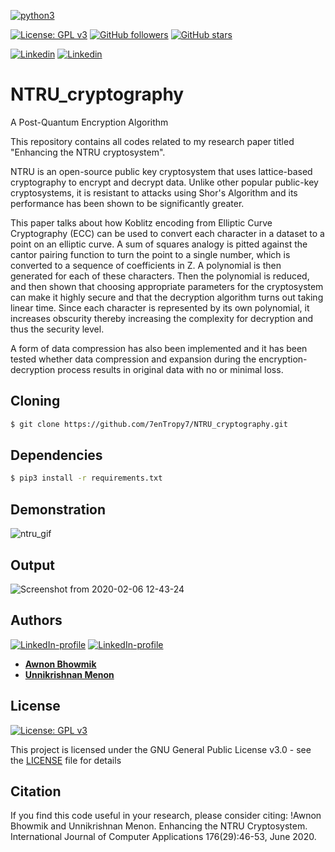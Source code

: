 [![python3](https://img.shields.io/badge/python3-v3.6-green?style=for-the-badge&logo=python)](https://www.python.org)

[![License: GPL v3](https://img.shields.io/badge/License-GPL%20v3-purple.svg)](http://www.gnu.org/licenses/gpl-3.0) [![GitHub followers](https://img.shields.io/github/followers/7enTropy7?label=Follow&style=social)](https://github.com/7enTropy7?tab=followers) [![GitHub stars](https://img.shields.io/github/stars/7enTropy7/NTRU_cryptography.svg?style=social&label=Star&maxAge=2592000)](https://GitHub.com/7enTropy7/NTRU_cryptography/stargazers/)

[![Linkedin](https://img.shields.io/badge/Linkedin-Unnikrishnan%20Menon-blue?style=for-the-badge&logo=linkedin)](https://www.linkedin.com/in/unnikrishnan-menon-aa013415a/) [![Linkedin](https://img.shields.io/badge/Linkedin-Awnon%20Bhowmik-red?style=for-the-badge&logo=linkedin)](https://www.linkedin.com/in/awnon-bhowmik-13a5a013b/?miniProfileUrn=urn%3Ali%3Afs_miniProfile%3AACoAACIUlr4BQG5MmK7AYfJbU5Zaacunw1qLanM)


# NTRU_cryptography
A Post-Quantum Encryption Algorithm

This repository contains all codes related to my research paper titled "Enhancing the NTRU cryptosystem". 

NTRU is an open-source public key cryptosystem that uses
lattice-based cryptography to encrypt and decrypt data. Unlike
other popular public-key cryptosystems, it is resistant to
attacks using Shor's Algorithm and its performance has been
shown to be significantly greater. 

This paper talks about how
Koblitz encoding from Elliptic Curve Cryptography (ECC)
can be used to convert each character in a dataset to a point on
an elliptic curve. A sum of squares analogy is pitted against
the cantor pairing function to turn the point to a single
number, which is converted to a sequence of coefficients in Z.
A polynomial is then generated for each of these characters.
Then the polynomial is reduced, and then shown that choosing
appropriate parameters for the cryptosystem can make it
highly secure and that the decryption algorithm turns out
taking linear time. Since each character is represented by its
own polynomial, it increases obscurity thereby increasing the
complexity for decryption and thus the security level. 

A form
of data compression has also been implemented and it has
been tested whether data compression and expansion during
the encryption-decryption process results in original data with
no or minimal loss.

## Cloning
```bash
$ git clone https://github.com/7enTropy7/NTRU_cryptography.git
```

## Dependencies
```bash
$ pip3 install -r requirements.txt
```

## Demonstration

![ntru_gif](https://user-images.githubusercontent.com/36446402/82535268-40895b80-9b64-11ea-81cc-0c55677fc22a.gif)

## Output

![Screenshot from 2020-02-06 12-43-24](https://user-images.githubusercontent.com/36446402/73914025-5d17c580-48de-11ea-8ae5-b07e0940b306.png)


## Authors
[![LinkedIn-profile](https://img.shields.io/badge/LinkedIn-Unnikrishnan-teal.svg)](https://www.linkedin.com/in/unnikrishnan-menon-aa013415a/) [![LinkedIn-profile](https://img.shields.io/badge/LinkedIn-Awnon-green.svg)](https://www.linkedin.com/in/awnon-bhowmik-13a5a013b/?miniProfileUrn=urn%3Ali%3Afs_miniProfile%3AACoAACIUlr4BQG5MmK7AYfJbU5Zaacunw1qLanM)
* [**Awnon Bhowmik**](https://github.com/awnonbhowmik)
* [**Unnikrishnan Menon**](https://github.com/7enTropy7)

<!-- [![Github](https://img.shields.io/badge/Github-Unnikrishnan%20Menon-blue?style=for-the-badge&logo=github)](https://github.com/7enTropy7)

[![Github](https://img.shields.io/badge/Github-Awnon%20Bhowmik-green?style=for-the-badge&logo=github)](https://github.com/awnonbhowmik) -->

## License

[![License: GPL v3](https://img.shields.io/badge/License-GPL%20v3-red.svg)](http://www.gnu.org/licenses/gpl-3.0)

This project is licensed under the GNU General Public License v3.0 - see the [LICENSE](LICENSE) file for details

## Citation
If you find this code useful in your research, please consider citing:
!Awnon Bhowmik and Unnikrishnan Menon. Enhancing the NTRU Cryptosystem. International Journal of Computer Applications 176(29):46-53, June 2020.

